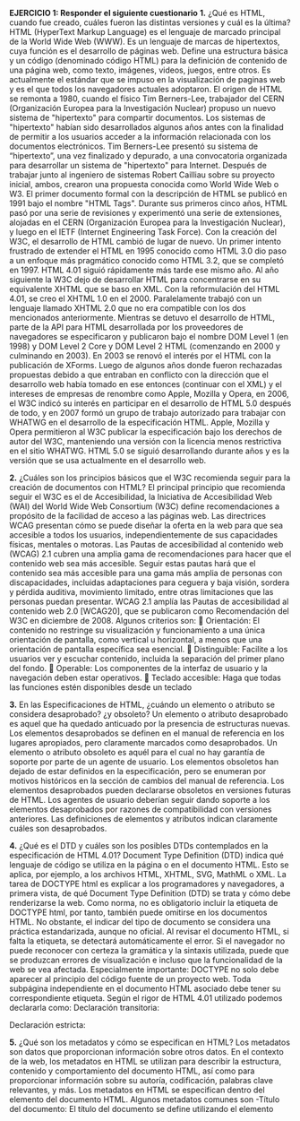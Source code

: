 **EJERCICIO 1: Responder el siguiente cuestionario**
**1.** ¿Qué es HTML, cuando fue creado, cuáles fueron las distintas versiones y cuál es la última?
HTML (HyperText Markup Language) es el lenguaje de marcado principal de la World Wide Web (WWW). Es un lenguaje de marcas de hipertextos, cuya función es el desarrollo de páginas web. Define una estructura básica y un código (denominado código HTML) para la definición de contenido de una página web, como texto, imágenes, videos, juegos, entre otros. Es actualmente el estándar que se impuso en la visualización de paginas web y es el que todos los navegadores actuales adoptaron.
El origen de HTML se remonta a 1980, cuando el físico Tim Berners-Lee, trabajador del CERN (Organización Europea para la Investigación Nuclear) propuso un nuevo sistema de "hipertexto" para compartir documentos.
Los sistemas de "hipertexto" habían sido desarrollados algunos años antes con la finalidad de permitir a los usuarios acceder a la información relacionada con los documentos electrónicos. Tim Berners-Lee presentó su sistema de “hipertexto”, una vez finalizado y depurado, a una convocatoria organizada para desarrollar un sistema de "hipertexto" para Internet. Después de trabajar junto al ingeniero de sistemas Robert Cailliau sobre su proyecto inicial, ambos, crearon una propuesta conocida como World Wide Web o W3.
El primer documento formal con la descripción de HTML se publicó en 1991 bajo el nombre "HTML Tags". Durante sus primeros cinco años, HTML pasó por una serie de revisiones y experimentó una serie de extensiones, alojadas en el CERN (Organización Europea para la Investigación Nuclear), y luego en el IETF (Internet Engineering Task Force). Con la creación del W3C, el desarrollo de HTML cambió de lugar de nuevo. Un primer intento frustrado de extender el HTML en 1995 conocido como HTML 3.0 dio paso a un enfoque más pragmático conocido como HTML 3.2, que se completó en 1997. HTML 4.01 siguió rápidamente más tarde ese mismo año.
Al año siguiente la W3C dejo de desarrollar HTML para concentrarse en su equivalente XHTML que se baso en XML. Con la reformulación del HTML 4.01, se creo el XHTML 1.0 en el 2000. Paralelamente trabajó con un lenguaje llamado XHTML 2.0 que no era compatible con los dos mencionados anteriormente. Mientras se detuvo el desarrollo de HTML, parte de la API para HTML desarrollada por los proveedores de navegadores se especificaron y publicaron bajo el nombre DOM Level 1 (en 1998) y DOM Level 2 Core y DOM Level 2 HTML (comenzando en 2000 y culminando en 2003). En 2003 se renovó el interés por el HTML con la publicación de XForms. Luego de algunos años donde fueron rechazadas propuestas debido a que entraban en conflicto con la dirección que el desarrollo web había tomado en ese entonces (continuar con el XML) y el intereses de empresas de renombre como Apple, Mozilla y Opera, en 2006, el W3C indicó su interés en participar en el desarrollo de HTML 5.0 después de todo, y en 2007 formó un grupo de trabajo autorizado para trabajar con WHATWG en el desarrollo de la especificación HTML. Apple, Mozilla y Opera permitieron al W3C publicar la especificación bajo los derechos de autor del W3C, manteniendo una versión con la licencia menos restrictiva en el sitio WHATWG. HTML 5.0 se siguió desarrollando durante años y es la versión que se usa actualmente en el desarrollo web.

**2.** ¿Cuáles son los principios básicos que el W3C recomienda seguir para la creación de documentos con HTML?
El principal principio que recomienda seguir el W3C es el de Accesibilidad, la Iniciativa de Accesibilidad Web (WAI) del World Wide Web Consortium (W3C) define recomendaciones a propósito de la facilidad de acceso a las páginas web. Las directrices WCAG presentan cómo se puede diseñar la oferta en la web para que sea accesible a todos los usuarios, independientemente de sus capacidades físicas, mentales o motoras.
Las Pautas de accesibilidad al contenido web (WCAG) 2.1 cubren una amplia gama de recomendaciones para hacer que el contenido web sea más accesible. Seguir estas pautas hará que el contenido sea más accesible para una gama más amplia de personas con discapacidades, incluidas adaptaciones para ceguera y baja visión, sordera y pérdida auditiva, movimiento limitado, entre otras limitaciones que las personas puedan presentar. WCAG 2.1 amplía las Pautas de accesibilidad al contenido web 2.0 [WCAG20], que se publicaron como Recomendación del W3C en diciembre de 2008.
Algunos criterios son:
 Orientación: El contenido no restringe su visualización y funcionamiento a una única orientación de pantalla, como vertical u horizontal, a menos que una orientación de pantalla específica sea esencial.
 Distinguible: Facilite a los usuarios ver y escuchar contenido, incluida la separación del primer plano del fondo.
 Operable: Los componentes de la interfaz de usuario y la navegación deben estar operativos.
 Teclado accesible: Haga que todas las funciones estén disponibles desde un teclado

**3.** En las Especificaciones de HTML, ¿cuándo un elemento o atributo se considera desaprobado? ¿y obsoleto?
Un elemento o atributo desaprobado es aquel que ha quedado anticuado por la presencia de estructuras nuevas. Los elementos desaprobados se definen en el manual de referencia en los lugares apropiados, pero claramente marcados como desaprobados.
Un elemento o atributo obsoleto es aquél para el cual no hay garantía de soporte por parte de un agente de usuario. Los elementos obsoletos han dejado de estar definidos en la especificación, pero se enumeran por motivos históricos en la sección de cambios del manual de referencia.
Los elementos desaprobados pueden declararse obsoletos en versiones futuras de HTML.
Los agentes de usuario deberían seguir dando soporte a los elementos desaprobados por razones de compatibilidad con versiones anteriores.
Las definiciones de elementos y atributos indican claramente cuáles son desaprobados.

**4.** ¿Qué es el DTD y cuáles son los posibles DTDs contemplados en la especificación de HTML 4.01?
Document Type Definition (DTD) indica qué lenguaje de código se utiliza en la página o en el documento HTML. Esto se aplica, por ejemplo, a los archivos HTML, XHTML, SVG, MathML o XML. La tarea de DOCTYPE html es explicar a los programadores y navegadores, a primera vista, de qué Document Type Definition (DTD) se trata y cómo debe renderizarse la web. Como norma, no es obligatorio incluir la etiqueta de DOCTYPE html, por tanto, también puede omitirse en los documentos HTML. No obstante, el indicar del tipo de documento se considera una práctica estandarizada, aunque no oficial. Al revisar el documento HTML, si falta la etiqueta, se detectará automáticamente el error. Si el navegador no puede reconocer con certeza la gramática y la sintaxis utilizada, puede que se produzcan errores de visualización e incluso que la funcionalidad de la web se vea afectada.
Especialmente importante: DOCTYPE no solo debe aparecer al principio del código fuente de un proyecto web. Toda subpágina independiente en el documento HTML asociado debe tener su correspondiente etiqueta.
Según el rigor de HTML 4.01 utilizado podemos declararla como:
Declaración transitoria:

<!DOCTYPE HTML PUBLIC "-//W3C//DTD HTML 4.01 Transitional//EN"
    "http://www.w3.org/TR/html4/loose.dtd">

Declaración estricta:

<!DOCTYPE HTML PUBLIC "-//W3C//DTD HTML 4.01//EN"
    "http://www.w3.org/TR/html4/strict.dtd">

**5.** ¿Qué son los metadatos y cómo se especifican en HTML?
Los metadatos son datos que proporcionan información sobre otros datos. En el contexto de la web, los metadatos en HTML se utilizan para describir la estructura, contenido y comportamiento del documento HTML, así como para proporcionar información sobre su autoría, codificación, palabras clave relevantes, y más.
Los metadatos en HTML se especifican dentro del elemento <head> del documento HTML. Algunos metadatos comunes son
-Título del documento:
El título del documento se define utilizando el elemento <title> dentro del <head>.
-Codificación de caracteres:
La codificación de caracteres se especifica utilizando el elemento <meta> con el atributo charset.
-Descripción del documento:
La descripción del documento se especifica utilizando el elemento <meta> con el atributo name establecido en "description" y el atributo content que contiene la descripción.
-Palabras clave (Keywords):
Las palabras clave se especifican utilizando el elemento <meta> con el atributo name establecido en "keywords" y el atributo content que contiene las palabras clave separadas por comas.
-Viewport:
La configuración de la ventana gráfica se especifica utilizando el elemento <meta> con el atributo name establecido en "viewport" y el atributo content que contiene las configuraciones de visualización.

**BIBLIOGRAFÍA:**

- Material de la cátedra
- http://www.aeemt.com/contenidos_socios/Informatica/Informac_Informat_Tecnolog/AMV_AGI_AEEMT_HTML_Historia.pdf
- https://www.ionos.es/digitalguide/paginas-web/desarrollo-web/directrices-para-la-accesibilidad-web/
- https://www.w3.org/TR/WCAG21/#new-features-in-wcag-2-1

**EJERCICIO 2: Analizar los siguientes segmentos de código indicando en qué sección del documento HTML se colocan, cuál es el efecto que producen y señalar cada uno de los elementos, etiquetas, y atributos (nombre y valor), aclarando si es obligatorio.**

**2.a)**

```html
<!-- Código controlado el día 12/08/2009 -->
```

Este es un comentario. Este elemento no requiere etiquetas de apertura y cierre, y su sintaxis es <!-- comentario -->. Los comentarios pueden ir en cualquier parte del código, para realizar aclaraciones pertinentes a la hora de desarrollar una página web. No tiene efecto en la visualización de la misma.

**2.b)**

```html
<div id="”bloque1”">Contenido del bloque1</div>
```

Se utiliza para definir una división, y es un contenedor utilizado para agrupar contenido de modo que se pueda dar estilo fácilmente usando los atributos class o id. El atributo id="bloque1" permite identificar de forma única este elemento en el documento, y es obligatorio si se necesita acceder a este elemento mediante JavaScript o CSS. El contenido de este ejemplo es "Contenido del bloque1" pero dentro de una etiqueta <div> se pueden anidar todo tipo de etiquetas. Estas etiquetas pueden ir en cualquier parte del <body> del documento html.

**2.c)**

```html
<img
  src=""
  alt="lugar imagen"
  id="im1"
  name="im1"
  width="32"
  height="32"
  longdesc="detalles.htm"
/>
```

El elemento `<img>` que se utiliza para insertar una imagen en la página. El atributo src especifica la ubicación de la imagen, el atributo alt proporciona un texto descriptivo para la imagen, siendo esto esencial para la accesibilidad. Los atributos id, name, width, height y longdesc son opcionales y se utilizan para proporcionar identificación y características adicionales a la imagen. Los atributos width y height pueden ponerse fuera del archivo html en una hoja de estilos css junto a otros estilos. Generalmente están ubicadas dentro de un contenedor, aunque también es común ver una imagen dentro de una etiqueta <a> utilizada como “botón” como por ejemplo, los logos de las páginas (normalmente ubicados en la parte superior izquierda) redirigen al usuario a la parte del inicio.

**2.d)**

```html
<meta name="keywords" lang="es" content="casa, compra, venta, alquiler " /><meta
  http-equiv="expires"
  content="16-Sep-2019 7:49 PM"
/>
```

Estos son elementos `<meta>` se utilizan para proporcionar metadatos sobre el documento HTML. No son visibles para el usuario, pero si para el motor del navegador. El atributo name proporciona contexto importante para la página (para este caso, lang es el idioma, content con valores asociados con name (en este caso, las palabras clave). La etiqueta `<meta>` debe usarse siempre dentro del elemento `<head>`

**2.e)**

```html
<a
  href="http://www.e-style.com.ar/resumen.html"
  type="text/html"
  hreflang="es"
  charset="utf-8"
  rel="help"
  >Resumen HTML
</a>
```

Un elemento `<a>` se usa para insertar un hipervínculo a otra página web. Estos generalmente aparecen en azul (cuando el usuario todavía no lo visita), violeta (si el usuario ya lo ha visitado) o en rojo (si está activo). En este caso se trata de un enlace a un resumen html que el usuario podrá visitar al hacer click sobre el texto “Resumen HTML”. El atributo href especifica la url de la página, type especifica que tipo de media es (texto html en este caso), hreflang el lenguaje del documento enlazado, charset el juego de caracteres usado, rel especifica la relación entre la página actual y la página enlazada. El texto dentro de `<a>` será el texto donde se encontrará el hipervínculo. Los hipervínculos pueden usarse dentro de una lista o un bloque, y pueden conducir a una ubicación externa o interna dentro de la misma página.

**2.f)**

```html
<table width="200" summary="Datos correspondientes al ejercicio vencido">
  <caption align="top">
    Título
  </caption>
  <tr>
    <th scope="col">&nbsp;</th>
    <th scope="col">A</th>
    <th scope="col">B</th>
    <th scope="col">C</th>
  </tr>
  <tr>
    <th scope="row">1º</th>
    <td>&nbsp;</td>
    <td>&nbsp;</td>
    <td>&nbsp;</td>
  </tr>
  <tr>
    <th scope="row">2º</th>
    <td>&nbsp;</td>
    <td>&nbsp;</td>
    <td>&nbsp;</td>
  </tr>
</table>
```

El elemento `<table>` se utiliza para crear una tabla en la página. Cada celda de la tabla será definida por etiquetas `<td>` y `</td>` (td abreviatura para dato de tabla) y todo entre ellas será el contenido de la tabla. Cada fila comienza con `<tr>` y finaliza con `</tr>`. Si se quiere que una celda sea título de la tabla, se usa `<th>` en vez de `<td>`.
El atributo width especifica el ancho de la tabla en píxeles o porcentaje, y el atributo summary proporciona una descripción de la tabla para usuarios con discapacidad visual. Dentro de la tabla, hay elementos `<caption>` que se utilizan para proporcionar un título a la tabla. El atributo scope especifica si el título es usado para la fila o la columna, y no tiene incidencia visual en la página, solo contexto de accesibilidad.

**EJERCICIO 3: En cada caso, explicar las diferencias entre los segmentos de código y sus visualizaciones:**

**3.a)**

```html
<a href="http://www.google.com.ar">Click aquí para ir a Google</a>
<a href="http://www.google.com.ar" target="_blank"
  >Click aquí para ir a Google</a
>
<a
  href="http://www. google.com.ar"
  type="text/html"
  hreflang="es"
  charset="utf-8"
  rel="help"
>
  <a href="#">Click aquí para ir a Google</a>
  <a href="#arriba">Click aquí para volver arriba</a>
  <a name="arriba" id="arriba"></a
></a>
```

La función de la primera etiqueta es redireccionar al usuario a la página de google en la misma ventana.
La segunda tiene la misma función con la diferencia que el atributo target="\_blank" hace que la redirección sea en una nueva ventana permitiendo que al usuario no se le cierre la página actual por la que navega.
En el tercero, la etiqueta type especifica el tipo de recurso enlazado, en este caso un documento de texto html, hreflang="es" indica que una página debe ser mostrada a los usuarios de un país o idioma específico, el atributo charset especifica la codificación de caracteres utilizada, y el atributo rel define la relación entre la página actual y la enlazada, indicando que ofrece ayuda con la palabra “help”.
La cuarta etiqueta no está referenciada a ningún url ni sección de la página por lo que solo redireccionará a la parte de la página que se haya elegido por defecto cuando no se especifica un “end point”.
La quinta permitiría volver hacía arriba cuando uno scrollea hacia abajo, mientras que la última solo es una etiqueta que especifica los atributos name e id sin redirección.

**3.b)**

```html
<p>
  <img src="im1.jpg" alt="imagen1" /><a href="http://www.google.com.ar"
    >Click aquí</a
  >
</p>
<p>
  <a href="http://www.google.com.ar"><img src="im1.jpg" alt="imagen1" /></a>
  Click aquí
</p>
<p>
  <a href="http://www.google.com.ar"
    ><img
      src="im1.jpg"
      alt="ima
gen1"
    />Click aquí</a
  >
</p>
<p>
  <a href="http://www.google.com.ar"><img src="im1.jpg" alt="imagen1" /></a>
  <a href="http://www.google.com.ar">Click aquí</a>
</p>
```

En el primer caso, se trata de una imagen seguida de un hipervínculo. El enlace solo se ve sobre el texto “Click aquí” (que se verá en azul)
En el segundo caso, es un hipervínculo dentro de la propia imagen, con el texto “Click aquí”. Solo se podrá ingresar al enlace haciendo click sobre la imagen.
En el tercer caso se trata de un hipervínculo dentro de una imagen y del texto “Click aquí. El usuario será redireccionado al mismo sitio tanto si hace click sobre la imagen o sobre el texto.
En el cuarto caso se trata de un hipervínculo dentro de la imagen y seguido de un hipervínculo con el texto “Click aquí”. Son 2 etiquetas `<a>` distintas, con el mismo enlace en ambas. El usuario será redireccionado al mismo sitio tanto si hace click sobre la imagen o sobre el texto.

**3.c)**
El primer ejemplo es una lista desordenada ( `<ul>` ) con sus list items ( `<li>` ), a diferencia del segundo que es una lista ordenada ( `<ol>` ) con sus items. La tercera son tres listas ordenadas cada una con un ítem, y el atributo value da el valor del ítem, si agregamos más ítems abajo continúa la lista a partir de ese valor. Blockquote permite insertar citas en forma de bloques de contenido, a diferencia de las otras no es interpretada por el navegador como una lista a pesar de que parezca visualmente, la etiqueta p encierra un parrafo.

**3.d)**

```html
<table border="1" width="300">
  <tr>
    <th>Columna 1</th>
    <th>Columna 2</th>
  </tr>
  <tr>
    <td>Celda 1</td>
    <td>Celda 2</td>
  </tr>
  <tr>
    <td>Celda 3</td>
    <td>Celda 4</td>
  </tr>
</table>

<table border="1" width="300">
  <tr>
    <td>
      <div align="center"><strong>Columna1</strong></div>
    </td>
    <td>
      <div align="center"><strong>Columna 2</strong></div>
    </td>
  </tr>
  <tr>
    <td>Celda 1</td>
    <td>Celda 2</td>
  </tr>
  <tr>
    <td>Celda 3</td>
    <td>Celda 4</td>
  </tr>
</table>
```

Estos 2 segmentos de códigos se visualizan iguales para el usuario. El primero utiliza las etiquetas `<th>` para los títulos (headers) Columna 1 y Columna 2 de las columnas. Por naturaleza de la etiqueta, el texto se verá en negrita. Por otra parte, el segundo trozo de código pone los títulos a las columnas utilizando las etiquetas `<td>` de celdas normales, y dentro usa bloques `<div>` donde se especifica la alineación y el texto en negrita.

**3.e)**

```html
<table width="200">
  <caption>
    Título
  </caption>
  <tr>
    <td bgcolor="#dddddd">&nbsp;</td>
    <td bgcolor="#dddddd">&nbsp;</td>
    <td bgcolor="#dddddd">&nbsp;</td>
  </tr>
  <tr>
    <td bgcolor="#dddddd">&nbsp;</td>
    <td bgcolor="#dddddd">&nbsp;</td>
    <td bgcolor="#dddddd">&nbsp;</td>
  </tr>
</table>
--------------------------------
<table width="200">
  <tr>
    <td colspan="3"><div align="center">Título</div></td>
  </tr>
  <tr>
    <td bgcolor="#dddddd">&nbsp;</td>
    <td bgcolor="#dddddd">&nbsp;</td>
    <td bgcolor="#dddddd">&nbsp;</td>
  </tr>
  <tr>
    <td bgcolor="#dddddd">&nbsp;</td>
    <td bgcolor="#dddddd">&nbsp;</td>
    <td bgcolor="#dddddd">&nbsp;</td>
  </tr>
</table>
```

La diferencia en estos dos códigos es la forma en la que está puesto el título. El primer ejemplo está puesto con la etiqueta `<caption>` que se utiliza para agregar un título o una descripción a una tabla. En el segundo ejemplo, crea el título con una fila y una celda con atributo de colspan de 3 que permite agrupar celdas consecutivas en una fila y adentro tiene un `<div>` contenedor que alinea el texto en el centro.

**3.f)**

```html
<table width="200">
  <tr>
    <td colspan="3"><div align="center">Título</div></td>
  </tr>
  <tr>
    <td rowspan="2" bgcolor="#dddddd">&nbsp;</td>
    <td bgcolor="#dddddd">&nbsp;</td>
    <td bgcolor="#dddddd">&nbsp;</td>
  </tr>
  <tr>
    <td bgcolor="#dddddd">&nbsp;</td>
    <td bgcolor="#dddddd">&nbsp;</td>
  </tr>
</table>

<table width="200">
  <tr>
    <td colspan="3"><div align="center">Título</div></td>
  </tr>
  <tr>
    <td colspan="2" bgcolor="#dddddd">&nbsp;</td>
    <td bgcolor="#dddddd">&nbsp;</td>
  </tr>
  <tr>
    <td bgcolor="#dddddd">&nbsp;</td>
    <td bgcolor="#dddddd">&nbsp;</td>
    <td bgcolor="#dddddd">&nbsp;</td>
  </tr>
</table>
```

El atributo colspan de una celda refiere a cuantas columnas abarca la celda referenciada, y el rowspan refiere a cuántas filas abarca. Podría pensarse como el “combinar celdas” de toda la vida. Por lo tanto, las únicas diferencias tangibles entre el primer segmento de código y el segundo es que en el primero se visualiza una tabla de 3 columnas y 2 filas donde la primera celda abarca 2 filas (es decir, es una combinación de filas 1 y 2 de la columna 1), mientras que en el segundo trozo de código se visualiza una tabla de 3 columnas y 2 filas donde la primera celda abarca 2 columnas (es decir, una combinación de columnas 1 y 2 sobre la fila 1).

**3.g)**

```html
<table width="200" border="1">
  <tr>
    <td colspan="3"><div align="center">Título</div></td>
  </tr>
  <tr>
    <td colspan="2" rowspan="2">&nbsp;</td>
    <td>&nbsp;</td>
  </tr>
  <tr>
    <td width="50%">&nbsp;</td>
  </tr>
</table>
------------------------------
<table width="200" border="1" cellpadding="0" cellspacing="0">
  <tr>
    <td colspan="2"><div align="center">Título</div></td>
  </tr>
  <tr>
    <td rowspan="2">&nbsp;</td>
    <td>&nbsp;</td>
  </tr>
  <tr>
    <td width="50%">&nbsp;</td>
  </tr>
</table>
```

La primera tabla no tiene ni cellpadding, ni cellspacing en la tabla, mientras que en el segundo si. El cellpadding determina el espacio entre los bordes de la celda y el contenido de la misma y el cellspacing especifica el espacio entre las diferentes celdas.

**3.h)**

```html
<form id="form1" name="form1" action="procesar.php" method="post" target="_blank">

<fieldset>
<legend>LOGIN</legend>
Usuario: <input type="text" id="usu1" name="usu1" value="xxx" /><br />
Clave: <input type="password" id="clave1" name="clave1" value="xxx" />
</fieldset>
<input type="submit" id="boton1" name="boton1" value="Enviar" />
</form>

<form id="form2" name="form2" action="" method="get" target="_blank">
LOGIN<br />
<label>Usuario: <input type="text" id="usu2" name="usu2" /></label><br />
<label>Clave: <input type="text" id="clave2" name="clave2" /></label><br />
<input type="submit" id="boton2" name="boton2" value="Enviar" />
</form>

<form id="form3" name="form3" action="mailto:xx@xx.com” enctype=text/plain method="post" target="_blank">
<fieldset>
<legend>LOGIN</legend>
Usuario: <input type="text" id="usu3" name="usu3" /><br />
Clave: <input type="password" id="clave3" name="clave3" />
</fieldset>
<input type="reset" id="boton3" name="boton3" value="Enviar" />
</form>
```

Visualmente, los 3 formularios son muy parecidos para el usuario. La única diferencia es que en el primero el usuario y contraseña ya se encuentran llenados. En cuanto a código, el primer formulario usa en el atributo action enviar los datos completados a un documento .php con el method post (envía los datos como una transacción HTTP)
El segundo formulario no realiza ninguna acción con los datos completados, pero los envia con el método get (en forma de URL)
El tercer formulario realiza la acción de enviar los datos obtenidos por mail a la dirección xx@xx.com.

**3.i)**

```html
<label
  >Botón 1
  <button type="button" name="boton1" id="boton1">
    <img src="logo.jpg" alt="Botón con imagen " width="30" height="20" /><br />
    <b>CLICK AQUÍ</b>
  </button></label
>

<label
  >Botón 2
  <input type="button" name="boton2" id="boton2" value="CLICK AQUÍ" />
</label>
```

El primer segmento de código muestra un botón con una imagen y el texto “click aquí” debajo de ella dentro del mismo, mientras que el segundo trozo representa solamente un botón con el valor “Click aqui”

**3.k)**

```html
<select name="lista">
  <optgroup label="Caso 1">
    <option>Mayo</option>
    <option>Junio</option>
  </optgroup>
  <optgroup label="Caso 2">
    <option>Mayo</option>
    <option>Junio</option>
  </optgroup>
</select>

<select name="lista[]" multiple="multiple">
  <optgroup label=" Caso 1">
    <option>Mayo</option>
    <option>Junio</option>
  </optgroup>
  <optgroup label=" Caso 2">
    <option>Mayo</option>
    <option>Junio</option>
  </optgroup>
</select>
```

La etiqueta `<select>` indica un menú de selección. Visualmente, el primer segmento de código muestra un dropdown menu donde solamente se puede seleccionar una opción. El segundo segmento de código muestra una lista donde se puede seleccionar más de una opción a la vez. La etiqueta `<optgroup>` se usa dentro del `<select>` para agrupar opciones relacionadas.
